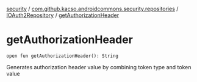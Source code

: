 [security](../../index.md) / [com.github.kacso.androidcommons.security.repositories](../index.md) / [IOAuth2Repository](index.md) / [getAuthorizationHeader](.)

# getAuthorizationHeader

`open fun getAuthorizationHeader(): String`

Generates authorization header value by combining token type and token value

